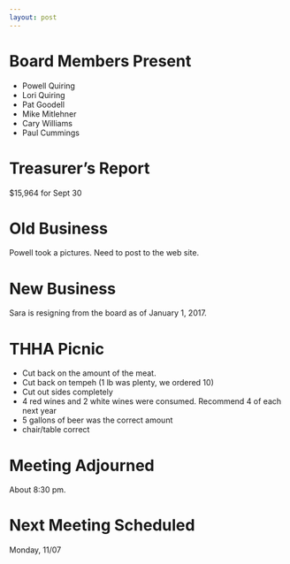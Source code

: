 ```yaml
---
layout: post
---
```

# Board Members Present
* Powell Quiring
* Lori Quiring
* Pat Goodell
* Mike Mitlehner
* Cary Williams
* Paul Cummings

# Treasurer’s Report
$15,964 for Sept 30

# Old Business
Powell took a pictures.  Need to post to the web site.

# New Business
Sara is resigning from the board as of January 1, 2017.

# THHA Picnic
* Cut back on the amount of the meat.
* Cut back on tempeh (1 lb was plenty, we ordered 10)
* Cut out sides completely
* 4 red wines and 2 white wines were consumed.  Recommend 4 of each next year
* 5 gallons of beer was the correct amount
* chair/table correct

# Meeting Adjourned
About 8:30 pm.

# Next Meeting Scheduled
Monday, 11/07

